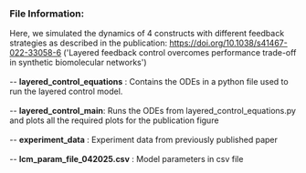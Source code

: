 ### File Information: 
Here, we simulated the dynamics of 4 constructs with different feedback strategies as described in the publication: https://doi.org/10.1038/s41467-022-33058-6 ('Layered feedback control overcomes performance trade-off in synthetic biomolecular networks') <br> <br>
-- __layered_control_equations__ : Contains the ODEs in a python file used to run the layered control model. <br> <br>
-- __layered_control_main__: Runs the ODEs from layered_control_equations.py and plots all the required plots for the publication figure <br> <br>
-- __experiment_data__ : Experiment data from previously published paper <br> <br>
-- __lcm_param_file_042025.csv__ : Model parameters in csv file
